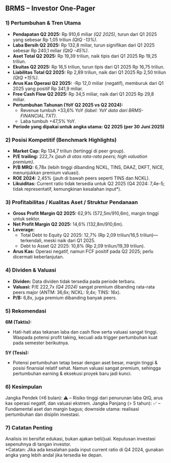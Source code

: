 ## BRMS – Investor One-Pager

### 1) Pertumbuhan & Tren Utama
- **Pendapatan Q2 2025:** Rp 910,6 miliar  *(Q2 2025)*, turun dari Q1 2025 yang sebesar Rp 1,05 triliun *(QtQ -13%)*.
- **Laba Bersih Q2 2025:** Rp 132,8 miliar, turun signifikan dari Q1 2025 sebesar Rp 240,1 miliar *(QtQ -45%)*.
- **Aset Total Q2 2025:** Rp 19,39 triliun, naik tipis dari Q1 2025 Rp 19,25 triliun.
- **Ekuitas Q2 2025:** Rp 16,5 triliun, turun tipis dari Q1 2025 Rp 16,75 triliun.
- **Liabilitas Total Q2 2025:** Rp 2,89 triliun, naik dari Q1 2025 Rp 2,50 triliun *(QtQ +15%)*.
- **Arus Kas Operasi Q2 2025:** -Rp 12,0 miliar (negatif), memburuk dari Q1 2025 yang positif Rp 341,9 miliar.
- **Free Cash Flow Q2 2025:** Rp 34,5 miliar, naik dari Q1 2025 Rp 29,8 miliar.
- **Pertumbuhan Tahunan (YoY Q2 2025 vs Q2 2024):**
  - Revenue tumbuh +33,6% YoY *(label: YoY data dari BRMS-FINANCIAL.TXT)*.
  - Laba tumbuh +47,5% YoY.
- **Periode yang dipakai untuk angka utama: Q2 2025 (per 30 Juni 2025)**

### 2) Posisi Kompetitif (Benchmark Highlights)
- **Market Cap:** Rp 134,7 triliun (tertinggi di peer group).
- **P/E trailing:** 222,7x *(jauh di atas rata-rata peers; high valuation premium)*.
- **P/B MRQ:** 6,78x (lebih tinggi dibanding NCKL, TINS, DAAZ, DKFT, NICE, menunjukkan premium valuasi).
- **ROE 2024:** 2,45% (jauh di bawah peers seperti TINS dan NCKL).
- **Likuiditas:** Current ratio tidak tersedia untuk Q2 2025 (Q4 2024: 7,4e-5; tidak representatif, kemungkinan kesalahan input*).

### 3) Profitabilitas / Kualitas Aset / Struktur Pendanaan
- **Gross Profit Margin Q2 2025:** 62,9% (572,5m/910,6m), margin tinggi untuk sektor.
- **Net Profit Margin Q2 2025:** 14,6% (132,8m/910,6m).
- **Leverage:**
  - Total Debt to Equity Q2 2025: 12,7% (Rp 2,09 triliun/16,5 triliun)—terkendali, meski naik dari Q1 2025.
  - Debt to Asset Q2 2025: 10,8% (Rp 2,09 triliun/19,39 triliun).
- **Arus Kas:** Operasi negatif, namun FCF positif pada Q2 2025; perlu dicermati keberlanjutan.

### 4) Dividen & Valuasi
- **Dividen:** Data dividen tidak tersedia pada periode terbaru.
- **Valuasi:** P/E 222,7x *(Q4 2024)* sangat premium dibanding rata-rata peers major (ANTM: 36,6x; NCKL: 9,4x; TINS: 16x).
- **P/B:** 6,8x, juga premium dibanding banyak peers.

### 5) Rekomendasi
**6M (Taktis):**  
- Hati-hati atas tekanan laba dan cash flow serta valuasi sangat tinggi. Waspada potensi profit taking, kecuali ada trigger pertumbuhan kuat pada semester berikutnya.

**5Y (Tesis):**  
- Potensi pertumbuhan tetap besar dengan aset besar, margin tinggi & posisi finansial relatif sehat. Namun valuasi sangat premium, sehingga pertumbuhan earning & eksekusi proyek baru jadi kunci.

### 6) Kesimpulan
Jangka Pendek (≤6 bulan): ⚠️  – Risiko tinggi dari penurunan laba QtQ, arus kas operasi negatif, dan valuasi ekstrem.
Jangka Panjang (> 5 tahun): ✅ – Fundamental aset dan margin bagus; downside utama: realisasi pertumbuhan dan disiplin investasi.

### 7) Catatan Penting
Analisis ini bersifat edukasi, bukan ajakan beli/jual. Keputusan investasi sepenuhnya di tangan investor.  
*Catatan: Jika ada kesalahan pada input current ratio di Q4 2024, gunakan angka yang lebih andal jika tersedia ke depan.